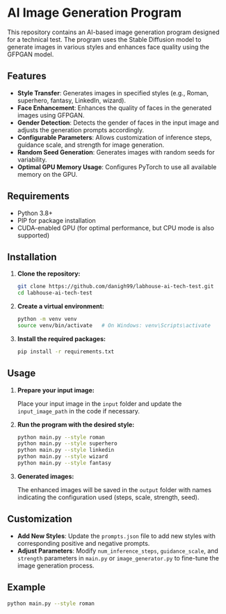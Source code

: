 # AI Image Generation Program

This repository contains an AI-based image generation program designed for a technical test. The program uses the Stable Diffusion model to generate images in various styles and enhances face quality using the GFPGAN model.

## Features

- **Style Transfer**: Generates images in specified styles (e.g., Roman, superhero, fantasy, LinkedIn, wizard).
- **Face Enhancement**: Enhances the quality of faces in the generated images using GFPGAN.
- **Gender Detection**: Detects the gender of faces in the input image and adjusts the generation prompts accordingly.
- **Configurable Parameters**: Allows customization of inference steps, guidance scale, and strength for image generation.
- **Random Seed Generation**: Generates images with random seeds for variability.
- **Optimal GPU Memory Usage**: Configures PyTorch to use all available memory on the GPU.

## Requirements

- Python 3.8+
- PIP for package installation
- CUDA-enabled GPU (for optimal performance, but CPU mode is also supported)

## Installation

1. **Clone the repository:**

    ```sh
    git clone https://github.com/danigh99/labhouse-ai-tech-test.git
    cd labhouse-ai-tech-test
    ```

2. **Create a virtual environment:**

    ```sh
    python -m venv venv
    source venv/bin/activate   # On Windows: venv\Scripts\activate
    ```

3. **Install the required packages:**

    ```sh
    pip install -r requirements.txt
    ```

## Usage

1. **Prepare your input image:**

    Place your input image in the `input` folder and update the `input_image_path` in the code if necessary.

2. **Run the program with the desired style:**

    ```sh
    python main.py --style roman
    python main.py --style superhero
    python main.py --style linkedin
    python main.py --style wizard
    python main.py --style fantasy
    ```

3. **Generated images:**

    The enhanced images will be saved in the `output` folder with names indicating the configuration used (steps, scale, strength, seed).

## Customization

- **Add New Styles**: Update the `prompts.json` file to add new styles with corresponding positive and negative prompts.
- **Adjust Parameters**: Modify `num_inference_steps`, `guidance_scale`, and `strength` parameters in `main.py` or `image_generator.py` to fine-tune the image generation process.

## Example

```sh
python main.py --style roman
